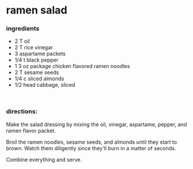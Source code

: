 # ramen salad

### ingredients
- 2 T oil
- 2 T rice vinegar
- 3 aspartame packets
- 1/4 t black pepper
- 1 3 oz package chicken flavored ramen noodles
- 2 T sesame seeds
- 1/4 c sliced almonds
- 1/2 head cabbage, sliced

<br>

### directions:

Make the salad dressing by mixing the oil, vinegar, aspartame, pepper, and ramen flavor packet.

Broil the ramen noodles, sesame seeds, and almonds until they start to brown. Watch them diligently since they'll burn in a matter of seconds.

Combine everything and serve.
